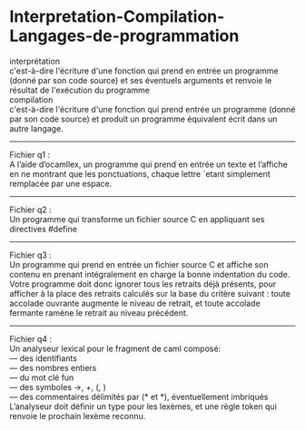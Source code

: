 # Interpretation-Compilation-Langages-de-programmation 
interprétation
 <br>
     c'est-à-dire l'écriture d'une fonction qui prend en entrée un programme (donné par son code source) et 
     ses éventuels arguments et renvoie le résultat de l'exécution du programme
 <br>
 compilation
 <br>
 c'est-à-dire l'écriture d'une fonction qui prend entrée un programme (donné par son code source) et 
     produit un programme équivalent écrit dans un autre langage.
 <br>
*** 
Fichier q1 : <br>
A l’aide d’ocamllex, un programme qui prend en entrée un texte et l’affiche en ne montrant que les ponctuations, chaque lettre ´etant simplement remplacée par une espace.

*** 
Fichier q2 : <br>
Un programme qui transforme un fichier source C en appliquant ses directives #define


*** 
Fichier q3 : <br>
Un programme qui prend en entrée un fichier source C et affiche son contenu en prenant intégralement en charge la bonne indentation du code.
Votre programme doit donc ignorer tous les retraits déjà présents, pour afficher à la place des
retraits calculés sur la base du critère suivant : toute accolade ouvrante augmente le niveau de
retrait, et toute accolade fermante ramène le retrait au niveau précédent.

*** 
Fichier q4 : <br>
Un analyseur lexical pour le fragment de caml composé:<br>
— des identifiants<br>
— des nombres entiers<br>
— du mot clé fun<br>
— des symboles ->, +, (, )<br>
— des commentaires délimités par (* et *), éventuellement imbriqués<br>
L’analyseur doit définir un type pour les lexèmes, et une règle token qui renvoie le prochain
lexème reconnu.
